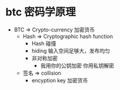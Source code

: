 # btc 密码学原理

- BTC => Crypto-currency 加密货币
  - Hash => Cryptographic hash function
    - Hash 碰撞
    - hiding 输入空间足够大，发布均匀
    - 非对称加密
      - 我用你的公钥加密  你用私钥解密
  - 签名 => collision
    - encyption key 加密货币